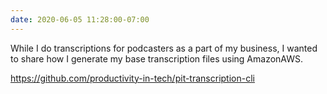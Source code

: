 ```yaml
---
date: 2020-06-05 11:28:00-07:00
---
```


While I do transcriptions for podcasters as a part of my business, I wanted to share how I generate my base transcription files using AmazonAWS.

<https://github.com/productivity-in-tech/pit-transcription-cli>